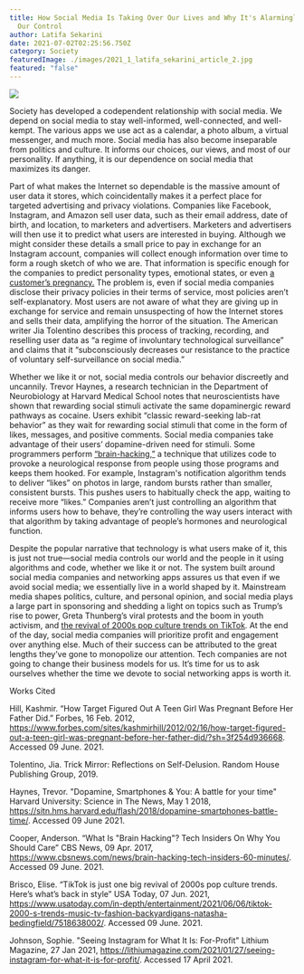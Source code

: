 ```yaml
---
title: How Social Media Is Taking Over Our Lives and Why It's Alarmingly Beyond
  Our Control
author: Latifa Sekarini
date: 2021-07-02T02:25:56.750Z
category: Society
featuredImage: ./images/2021_1_latifa_sekarini_article_2.jpg
featured: "false"
---
```

![](images/2021_1_latifa_sekarini_article_2.jpg)

<!--StartFragment-->

Society has developed a codependent relationship with social media. We depend on social media to stay well-informed, well-connected, and well-kempt. The various apps we use act as a calendar, a photo album, a virtual messenger, and much more. Social media has also become inseparable from politics and culture. It informs our choices, our views, and most of our personality. If anything, it is our dependence on social media that maximizes its danger.



Part of what makes the Internet so dependable is the massive amount of user data it stores, which coincidentally makes it a perfect place for targeted advertising and privacy violations. Companies like Facebook, Instagram, and Amazon sell user data, such as their email address, date of birth, and location, to marketers and advertisers. Marketers and advertisers will then use it to predict what users are interested in buying. Although we might consider these details a small price to pay in exchange for an Instagram account, companies will collect enough information over time to form a rough sketch of who we are. That information is specific enough for the companies to predict personality types, emotional states, or even [a customer’s pregnancy.](https://www.forbes.com/sites/kashmirhill/2012/02/16/how-target-figured-out-a-teen-girl-was-pregnant-before-her-father-did/) The problem is, even if social media companies disclose their privacy policies in their terms of service, most policies aren’t self-explanatory. Most users are not aware of what they are giving up in exchange for service and remain unsuspecting of how the Internet stores and sells their data, amplifying the horror of the situation. The American writer Jia Tolentino describes this process of tracking, recording, and reselling user data as “a regime of involuntary technological surveillance” and claims that it “subconsciously decreases our resistance to the practice of voluntary self-surveillance on social media.”



Whether we like it or not, social media controls our behavior discreetly and uncannily. Trevor Haynes, a research technician in the Department of Neurobiology at Harvard Medical School notes that neuroscientists have shown that rewarding social stimuli activate the same dopaminergic reward pathways as cocaine. Users exhibit “classic reward-seeking lab-rat behavior” as they wait for rewarding social stimuli that come in the form of likes, messages, and positive comments. Social media companies take advantage of their users’ dopamine-driven need for stimuli. Some programmers perform [“brain-hacking,”](https://www.cbsnews.com/news/brain-hacking-tech-insiders-60-minutes/) a technique that utilizes code to provoke a neurological response from people using those programs and keeps them hooked. For example, Instagram's notification algorithm tends to deliver “likes” on photos in large, random bursts rather than smaller, consistent bursts. This pushes users to habitually check the app, waiting to receive more “likes.” Companies aren’t just controlling an algorithm that informs users how to behave, they’re controlling the way users interact with that algorithm by taking advantage of people’s hormones and neurological function.



Despite the popular narrative that technology is what users make of it, this is just not true—social media controls our world and the people in it using algorithms and code, whether we like it or not. The system built around social media companies and networking apps assures us that even if we avoid social media; we essentially live in a world shaped by it. Mainstream media shapes politics, culture, and personal opinion, and social media plays a large part in sponsoring and shedding a light on topics such as Trump’s rise to power, Greta Thunberg’s viral protests and the boom in youth activism, and [the revival of 2000s pop culture trends on TikTok](https://www.usatoday.com/in-depth/entertainment/2021/06/06/tiktok-2000-s-trends-music-tv-fashion-backyardigans-natasha-bedingfield/7518638002/). At the end of the day, social media companies will prioritize profit and engagement over anything else. Much of their success can be attributed to the great lengths they’ve gone to monopolize our attention. Tech companies are not going to change their business models for us. It’s time for us to ask ourselves whether the time we devote to social networking apps is worth it.



Works Cited

Hill, Kashmir. “How Target Figured Out A Teen Girl Was Pregnant Before Her Father Did.” Forbes, 16 Feb. 2012, https://www.forbes.com/sites/kashmirhill/2012/02/16/how-target-figured-out-a-teen-girl-was-pregnant-before-her-father-did/?sh=3f254d936668. Accessed 09 June. 2021.



Tolentino, Jia. Trick Mirror: Reflections on Self-Delusion. Random House Publishing Group, 2019.



Haynes, Trevor. "Dopamine, Smartphones & You: A battle for your time" Harvard University: Science in The News, May 1 2018, https://sitn.hms.harvard.edu/flash/2018/dopamine-smartphones-battle-time/. Accessed 09 June 2021.



Cooper, Anderson. “What Is "Brain Hacking"? Tech Insiders On Why You Should Care” CBS News, 09 Apr. 2017, https://www.cbsnews.com/news/brain-hacking-tech-insiders-60-minutes/. Accessed 09 June. 2021.



Brisco, Elise. “TikTok is just one big revival of 2000s pop culture trends. Here’s what’s back in style” USA Today, 07 Jun. 2021, https://www.usatoday.com/in-depth/entertainment/2021/06/06/tiktok-2000-s-trends-music-tv-fashion-backyardigans-natasha-bedingfield/7518638002/. Accessed 09 June. 2021.



Johnson, Sophie. "Seeing Instagram for What It Is: For-Profit" Lithium Magazine, 27 Jan 2021, https://lithiumagazine.com/2021/01/27/seeing-instagram-for-what-it-is-for-profit/. Accessed 17 April 2021.



<!--EndFragment-->